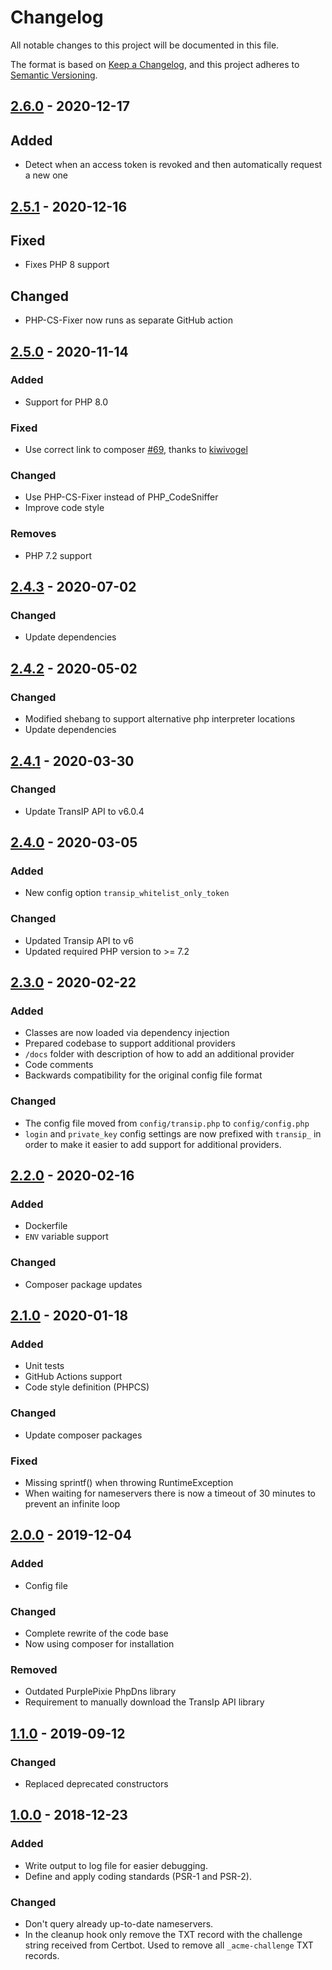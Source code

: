 # Changelog
All notable changes to this project will be documented in this file.

The format is based on [Keep a Changelog](https://keepachangelog.com/en/1.0.0/),
and this project adheres to [Semantic Versioning](https://semver.org/spec/v2.0.0.html).

## [2.6.0] - 2020-12-17
## Added
- Detect when an access token is revoked and then automatically request a new one

## [2.5.1] - 2020-12-16
## Fixed
- Fixes PHP 8 support
## Changed
- PHP-CS-Fixer now runs as separate GitHub action

## [2.5.0] - 2020-11-14
### Added
- Support for PHP 8.0
### Fixed
- Use correct link to composer [#69](https://github.com/roy-bongers/certbot-transip-dns-01-validator/pull/69), thanks to [kiwivogel](https://github.com/kiwivogel)
### Changed
- Use PHP-CS-Fixer instead of PHP_CodeSniffer
- Improve code style
### Removes
- PHP 7.2 support

## [2.4.3] - 2020-07-02
### Changed
- Update dependencies

## [2.4.2] - 2020-05-02
### Changed
- Modified shebang to support alternative php interpreter locations
- Update dependencies

## [2.4.1] - 2020-03-30
### Changed
- Update TransIP API to v6.0.4

## [2.4.0] - 2020-03-05
### Added
- New config option `transip_whitelist_only_token`

### Changed
- Updated Transip API to v6
- Updated required PHP version to >= 7.2


## [2.3.0] - 2020-02-22
### Added
- Classes are now loaded via dependency injection
- Prepared codebase to support additional providers
- `/docs` folder with description of how to add an additional provider
- Code comments
- Backwards compatibility for the original config file format

### Changed
- The config file moved from `config/transip.php` to `config/config.php`
- `login` and `private_key` config settings are now prefixed with `transip_` in order to
make it easier to add support for additional providers.

## [2.2.0] - 2020-02-16
### Added
- Dockerfile
- `ENV` variable support

### Changed
- Composer package updates

## [2.1.0] - 2020-01-18
### Added
- Unit tests
- GitHub Actions support
- Code style definition (PHPCS)

### Changed
- Update composer packages

### Fixed
- Missing sprintf() when throwing RuntimeException
- When waiting for nameservers there is now a timeout of 30 minutes to prevent an infinite loop

## [2.0.0] - 2019-12-04
### Added
- Config file

### Changed
- Complete rewrite of the code base
- Now using composer for installation

### Removed
- Outdated PurplePixie PhpDns library
- Requirement to manually download the TransIp API library

## [1.1.0] - 2019-09-12
### Changed
- Replaced deprecated constructors

## [1.0.0] - 2018-12-23
### Added
- Write output to log file for easier debugging.
- Define and apply coding standards (PSR-1 and PSR-2).

### Changed
 - Don't query already up-to-date nameservers.
 - In the cleanup hook only remove the TXT record with the challenge string received from Certbot. Used to remove all `_acme-challenge` TXT records.

[2.6.0]: https://github.com/roy-bongers/certbot-transip-dns-01-validator/compare/v2.5.1...v2.6.0
[2.5.1]: https://github.com/roy-bongers/certbot-transip-dns-01-validator/compare/v2.5.0...v2.5.1
[2.5.0]: https://github.com/roy-bongers/certbot-transip-dns-01-validator/compare/v2.4.3...v2.5.0
[2.4.3]: https://github.com/roy-bongers/certbot-transip-dns-01-validator/compare/v2.4.2...v2.4.3
[2.4.2]: https://github.com/roy-bongers/certbot-transip-dns-01-validator/compare/v2.4.1...v2.4.2
[2.4.1]: https://github.com/roy-bongers/certbot-transip-dns-01-validator/compare/v2.4.0...v2.4.1
[2.4.0]: https://github.com/roy-bongers/certbot-transip-dns-01-validator/compare/v2.3.0...v2.4.0
[2.3.0]: https://github.com/roy-bongers/certbot-transip-dns-01-validator/compare/v2.2.0...v2.3.0
[2.2.0]: https://github.com/roy-bongers/certbot-transip-dns-01-validator/compare/v2.1.0...v2.2.0
[2.1.0]: https://github.com/roy-bongers/certbot-transip-dns-01-validator/compare/v2.0.0...v2.1.0
[2.0.0]: https://github.com/roy-bongers/certbot-transip-dns-01-validator/compare/v1.1.0...v2.0.0
[1.1.0]: https://github.com/roy-bongers/certbot-transip-dns-01-validator/compare/v1.0.0...v1.1.0
[1.0.0]: https://github.com/roy-bongers/certbot-transip-dns-01-validator/releases/tag/v1.0.0
